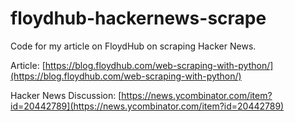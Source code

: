 # floydhub-hackernews-scrape
Code for my article on FloydHub on scraping Hacker News.

Article: [https://blog.floydhub.com/web-scraping-with-python/](https://blog.floydhub.com/web-scraping-with-python/)

Hacker News Discussion: [https://news.ycombinator.com/item?id=20442789](https://news.ycombinator.com/item?id=20442789)
